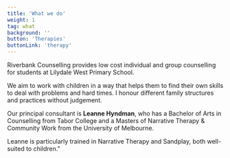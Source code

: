 ```yaml
---
title: 'What we do'
weight: 1
tag: what
background: ''
button: 'Therapies'
buttonLink: 'therapy'
---
```


Riverbank Counselling provides low cost individual and group counselling for students at Lilydale West Primary School.

We aim to work with children in a way that helps them to find their own skills to deal with problems and hard times. I honour different family structures and practices without judgement.

Our principal consultant is **Leanne Hyndman**, who has a Bachelor of Arts in Counselling from Tabor College and a Masters of Narrative Therapy & Community Work from the University of Melbourne.

Leanne is particularly trained in Narrative Therapy and Sandplay, both well-suited to children."
